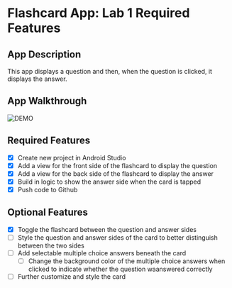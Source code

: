 # Flashcard App: Lab 1 Required Features
## App Description
This app displays a question and then, when the question is clicked, it displays the answer.

## App Walkthrough

![DEMO](https://user-images.githubusercontent.com/43156717/47338938-7ac00d80-d64e-11e8-8f80-e450872f44fa.gif)

## Required Features
- [x] Create new project in Android Studio
- [x] Add a view for the front side of the flashcard to display the question
- [x] Add a view for the back side of the flashcard to display the answer
- [x] Build in logic to show the answer side when the card is tapped
- [x] Push code to Github
## Optional Features
- [x] Toggle the flashcard between the question and answer sides
- [ ] Style the question and answer sides of the card to better distinguish between the two sides
- [ ] Add selectable multiple choice answers beneath the card
  - [ ] Change the background color of the multiple choice answers when clicked to indicate whether the question waanswered correctly
- [ ] Further customize and style the card
